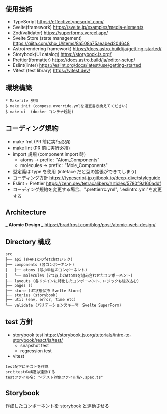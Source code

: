 ## 使用技術

-   TypeScript <https://effectivetypescript.com/>
-   Svelte(framework) <https://svelte.jp/examples/media-elements>
-   Zod(validator) <https://superforms.vercel.app/>
-   Svelte Store (state management) <https://qiita.com/sho_U/items/8a508a75aeabed204648>
-   Astro(rendering framework) <https://docs.astro.build/ja/getting-started/>
-   Storybook(UI catalog) <https://storybook.js.org/>
-   Prettier(formatter) <https://docs.astro.build/ja/editor-setup/>
-   Eslint(linter) <https://eslint.org/docs/latest/use/getting-started>
-   Vitest (test library) <https://vitest.dev/>

## 環境構築

```
* Makefile 参照
$ make init (compose.override.ymlを適宜書き換えてください)
$ make ui  (docker コンテナ起動)
```

## コーディング規約

-   make fmt (PR 前に実行必須)
-   make lint (PR 前に実行必須)
-   import 規規 (component import 時)
    -   atoms -> prefix : "Atom_Components"
    -   molecules -> prefix : "Mole_Components"
-   型定義は type を使用 (inteface だと型の拡張ができてしまう)
-   コーディング方針 <https://typescript-jp.gitbook.io/deep-dive/styleguide>
-   Eslint + Prettier <https://zenn.dev/tetracalibers/articles/5780f9a160addf>
-   コーディング規約を変更する場合、".prettierrc.yml", ".eslintrc.yml"を変更する

## Architecture

**_ Atomic Design _**
<https://bradfrost.com/blog/post/atomic-web-design/>

## Directory 構成

```
src
├── api (各APIとのfetchロジック)
├── components (各コンポーネント)
│   ├── atoms (最小単位のコンポーネント)
│   └── molecules (2つ以上のAtomsを組み合わせたコンポーネント)
├── layouts (各ドメインに特化したコンポーネント、ロジックも組み込む)
├── pages ()
├── store (UI状態保持 Svelte Store)
├── stories (storybook)
├── util (env, error, time etc)
└── validate (バリデーションスキーマ　Svelte SuperForm)
```

## test 方針

-   storybook test <https://storybook.js.org/tutorials/intro-to-storybook/react/ja/test/>
    -   snapshot test
    -   regression test
-   vitest

```
test配下にテストを作成
srcとtestの構造は連動する
testファイル名: "<テスト対象ファイル名>.spec.ts"
```

## Storybook

作成したコンポーネントを storybook と連動させる
